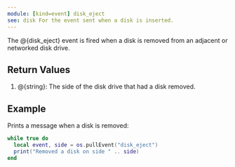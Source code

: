 ```yaml
---
module: [kind=event] disk_eject
see: disk For the event sent when a disk is inserted.
---
```


The @{disk_eject} event is fired when a disk is removed from an adjacent or networked disk drive.

## Return Values
1. @{string}: The side of the disk drive that had a disk removed.

## Example
Prints a message when a disk is removed:
```lua
while true do
  local event, side = os.pullEvent("disk_eject")
  print("Removed a disk on side " .. side)
end
```
